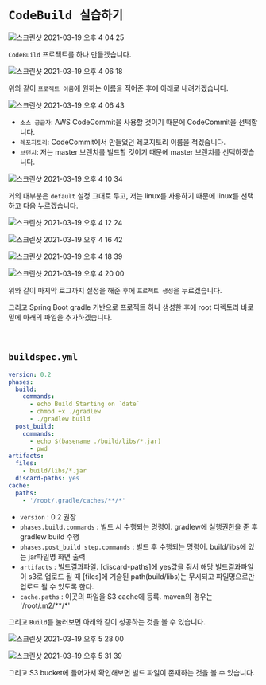 # `CodeBuild 실습하기`

![스크린샷 2021-03-19 오후 4 04 25](https://user-images.githubusercontent.com/45676906/111743335-e153bf00-88cc-11eb-856d-a4b08ad29faf.png)

`CodeBuild` 프로젝트를 하나 만들겠습니다. 

![스크린샷 2021-03-19 오후 4 06 18](https://user-images.githubusercontent.com/45676906/111743499-24ae2d80-88cd-11eb-8dd6-b3ae661d093d.png)

위와 같이 `프로젝트 이름`에 원하는 이름을 적어준 후에 아래로 내려가겠습니다. 

![스크린샷 2021-03-19 오후 4 06 43](https://user-images.githubusercontent.com/45676906/111743642-5d4e0700-88cd-11eb-89b2-3ba1d4de6ea3.png)

- `소스 공급자`: AWS CodeCommit을 사용할 것이기 때문에 CodeCommit을 선택합니다.
- `레포지토리`: CodeCommit에서 만들었던 레포지토리 이름을 적겠습니다. 
- `브랜치`: 저는 master 브랜치를 빌드할 것이기 때문에 master 브랜치를 선택하겠습니다. 

![스크린샷 2021-03-19 오후 4 10 34](https://user-images.githubusercontent.com/45676906/111743882-aef69180-88cd-11eb-8081-4ec11e66aa06.png)

거의 대부분은 `default` 설정 그대로 두고, 저는 linux를 사용하기 때문에 linux를 선택하고 다음 누르겠습니다. 

![스크린샷 2021-03-19 오후 4 12 24](https://user-images.githubusercontent.com/45676906/111744101-009f1c00-88ce-11eb-84c3-9525e35ad8c3.png)

![스크린샷 2021-03-19 오후 4 16 42](https://user-images.githubusercontent.com/45676906/111744397-87ec8f80-88ce-11eb-9296-df27752fb4c6.png)

![스크린샷 2021-03-19 오후 4 18 39](https://user-images.githubusercontent.com/45676906/111744605-d1d57580-88ce-11eb-9023-567d4aacb4b2.png)

![스크린샷 2021-03-19 오후 4 20 00](https://user-images.githubusercontent.com/45676906/111744713-00ebe700-88cf-11eb-9bba-bc7ad89117c9.png)

위와 같이 마지막 로그까지 설정을 해준 후에 `프로젝트 생성`을 누르겠습니다. 

그리고 Spring Boot gradle 기반으로 프로젝트 하나 생성한 후에 root 디렉토리 바로 밑에 아래의 파일을 추가하겠습니다. 

<br>

## `buildspec.yml`

```yaml
version: 0.2
phases:
  build:
    commands:
      - echo Build Starting on `date`
      - chmod +x ./gradlew
      - ./gradlew build
  post_build:
    commands:
      - echo $(basename ./build/libs/*.jar)
      - pwd
artifacts:
  files:
    - build/libs/*.jar
  discard-paths: yes
cache:
  paths:
    - '/root/.gradle/caches/**/*'
```

- `version` : 0.2 권장
- `phases.build.commands` : 빌드 시 수행되는 명령어. gradlew에 실행권한을 준 후 gradlew build 수행
- `phases.post_build step.commands` : 빌드 후 수행되는 명령어. build/libs에 있는 jar파일명 화면 출력
- `artifacts` : 빌드결과파일. [discard-paths]에 yes값을 줘서 해당 빌드결과파일이 s3로 업로드 될 때 [files]에 기술된 path(build/libs)는 무시되고 파일명으로만 업로드 될 수 있도록 한다.
- `cache.paths` : 이곳의 파일을 S3 cache에 등록. maven의 경우는 '/root/.m2/**/*'

그리고 `Build`를 눌러보면 아래와 같이 성공하는 것을 볼 수 있습니다.

![스크린샷 2021-03-19 오후 5 28 00](https://user-images.githubusercontent.com/45676906/111752053-8f189b00-88d8-11eb-9bff-571e28bc54c0.png)

![스크린샷 2021-03-19 오후 5 31 39](https://user-images.githubusercontent.com/45676906/111752410-04846b80-88d9-11eb-9f81-67c4ccc55a0a.png)

그리고 S3 bucket에 들어가서 확인해보면 빌드 파일이 존재하는 것을 볼 수 있습니다. 
